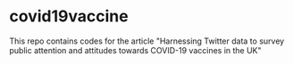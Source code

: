 # covid19vaccine

This repo contains codes for the article "Harnessing Twitter data to survey public attention and attitudes towards COVID-19 vaccines in the UK"  
